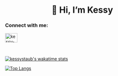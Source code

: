 <h1 align="center">👋 Hi, I’m Kessy</h1>

<h3 align="left">Connect with me:</h3>
<p align="left">
<a href="https://linkedin.com/in/kessy-staub-a47b14187/" target="blank"><img align="center" src="https://raw.githubusercontent.com/rahuldkjain/github-profile-readme-generator/master/src/images/icons/Social/linked-in-alt.svg" alt="kessy-staub" height="30" width="40" /></a>
</p>

<br>


[![kessystaub's wakatime stats](https://github-readme-stats.vercel.app/api/wakatime?username=@5b144f4a-9f5f-45ef-b361-0c573c00dfa6)](https://github.com/anuraghazra/github-readme-stats)

[![Top Langs](https://github-readme-stats.vercel.app/api/top-langs/?username=kessystaub&layout=compact)](https://github.com/anuraghazra/github-readme-stats)
